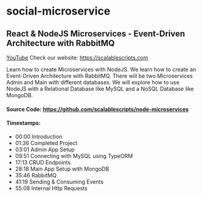 # social-microservice

## React & NodeJS Microservices - Event-Driven Architecture with RabbitMQ
[YouTube](https://www.youtube.com/watch?v=Zc2mQSQXoS4)
Check our website: https://scalablescripts.com

Learn how to create Microservices with NodeJS. We learn how to create an Event-Driven Architecture with RabbitMQ. There will be two Microservices Admin and Main with different databases. We will explore how to use NodeJS with a Relational Database like MySQL and a NoSQL Database like MongoDB. 

#### Source Code: https://github.com/scalablescripts/node-microservices

#### Timestamps:
- 00:00 Introduction
- 01:36 Completed Project
- 03:01 Admin App Setup
- 09:51 Connecting with MySQL using TypeORM
- 17:13 CRUD Endpoints
- 28:18 Main App Setup with MongoDB
- 35:46 RabbitMQ
- 41:19 Sending & Consuming Events
- 55:08 Internal Http Requests